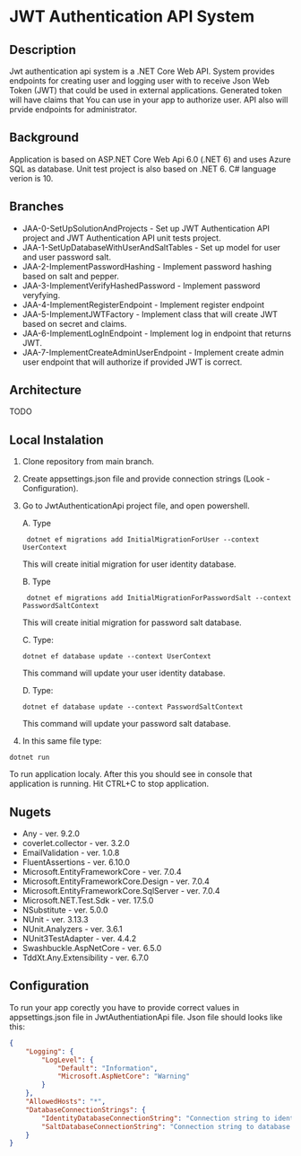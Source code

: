 # JWT Authentication API System

## Description
Jwt authentication api system is a .NET Core Web API. System provides endpoints for creating user and logging user with to receive Json Web Token (JWT) that could be used in external applications. Generated token will have claims that You can use in your app to authorize user. API also will prvide endpoints for administrator.

## Background
Application is based on ASP.NET Core Web Api 6.0 (.NET 6) and uses Azure SQL as database. Unit test project is also based on .NET 6. C# language verion is 10.

## Branches
- JAA-0-SetUpSolutionAndProjects - Set up JWT Authentication API project and JWT Authentication API unit tests project.
- JAA-1-SetUpDatabaseWithUserAndSaltTables - Set up model for user and user password salt.
- JAA-2-ImplementPasswordHashing - Implement password hashing based on salt and pepper.
- JAA-3-ImplementVerifyHashedPassword - Implement password veryfying.
- JAA-4-ImplementRegisterEndpoint - Implement register endpoint
- JAA-5-ImplementJWTFactory - Implement class that will create JWT based on secret and claims.
- JAA-6-ImplementLogInEndpoint - Implement log in endpoint that returns JWT.
- JAA-7-ImplementCreateAdminUserEndpoint - Implement create admin user endpoint that will authorize if provided JWT is correct.

## Architecture
TODO

## Local Instalation

1. Clone repository from main branch.
2. Create appsettings.json file and provide connection strings (Look - Configuration).
3. Go to JwtAuthenticationApi project file, and open powershell.
    
    A.  Type
    ``` 
     dotnet ef migrations add InitialMigrationForUser --context UserContext
    ```
    This will create initial migration for user identity database.

    B.  Type 
    ``` dotnet
     dotnet ef migrations add InitialMigrationForPasswordSalt --context PasswordSaltContext
    ```
    This will create initial migration for password salt database.

    C. Type:
    ```
    dotnet ef database update --context UserContext
    ```
    This command will update your user identity database.

    D. Type:
    ```
    dotnet ef database update --context PasswordSaltContext
    ```
    This command will update your password salt database.

4. In this same file type:
```
dotnet run
```
To run application localy. After this you should see in console that application is running. Hit CTRL+C to stop application.

## Nugets
- Any - ver. 9.2.0
- coverlet.collector - ver. 3.2.0
- EmailValidation - ver. 1.0.8
- FluentAssertions - ver. 6.10.0
- Microsoft.EntityFrameworkCore - ver. 7.0.4
- Microsoft.EntityFrameworkCore.Design - ver. 7.0.4
- Microsoft.EntityFrameworkCore.SqlServer - ver. 7.0.4
- Microsoft.NET.Test.Sdk - ver. 17.5.0
- NSubstitute - ver. 5.0.0
- NUnit - ver. 3.13.3
- NUnit.Analyzers - ver. 3.6.1
- NUnit3TestAdapter - ver. 4.4.2
- Swashbuckle.AspNetCore - ver. 6.5.0
- TddXt.Any.Extensibility - ver. 6.7.0


## Configuration
To run your app corectly you have to provide correct values in appsettings.json file in JwtAuthentiationApi file. Json file should looks like this:
```json
{
    "Logging": {
        "LogLevel": {
            "Default": "Information",
            "Microsoft.AspNetCore": "Warning"
        }
    },
    "AllowedHosts": "*",
    "DatabaseConnectionStrings": {
        "IdentityDatabaseConnectionString": "Connection string to identity database",
        "SaltDatabaseConnectionString": "Connection string to database that contains salt"
    }
}
```